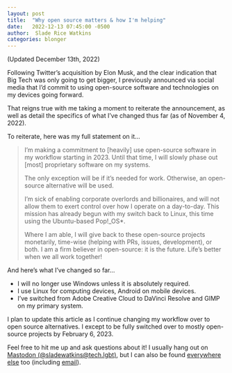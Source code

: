 ```yaml
---
layout: post
title:  "Why open source matters & how I'm helping"
date:   2022-12-13 07:45:00 -0500
author:  Slade Rice Watkins
categories: blonger
---
```


(Updated December 13th, 2022)

Following Twitter’s acquisition by Elon Musk, and the clear indication that Big Tech was only going to get bigger, I previously announced via social media that I’d commit to using open-source software and technologies on my devices going forward.

That reigns true with me taking a moment to reiterate the announcement, as well as detail the specifics of what I’ve changed thus far (as of November 4, 2022).

To reiterate, here was my full statement on it…

> I’m making a commitment to [heavily] use open-source software in my workflow starting in 2023. Until that time, I will slowly phase out [most] proprietary software on my systems.
>
> The only exception will be if it’s needed for work. Otherwise, an open-source alternative will be used.
>
> I’m sick of enabling corporate overlords and billionaires, and will not allow them to exert control over how I operate on a day-to-day. This mission has already begun with my switch back to Linux, this time using the Ubuntu-based Pop!_OS*.
> 
> Where I am able, I will give back to these open-source projects monetarily, time-wise (helping with PRs, issues, development), or both. I am a firm believer in open-source: it is the future. Life’s better when we all work together!

And here’s what I’ve changed so far…

- I will no longer use Windows unless it is absolutely required.
- I use Linux for computing devices, Android on mobile devices.
- I’ve switched from Adobe Creative Cloud to DaVinci Resolve and GIMP on my primary system.

I plan to update this article as I continue changing my workflow over to open source alternatives. I except to be fully switched over to mostly open-source projects by February 6, 2023.

Feel free to hit me up and ask questions about it! I usually hang out on [Mastodon (@sladewatkins@tech.lgbt)](https://tech.lgbt/@sladewatkins), but I can also be found [everywhere else](https://meta.slade.link) too (including [email](/contact/)).
